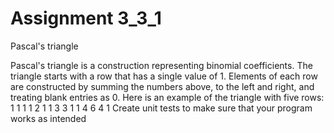 # Assignment 3_3_1

Pascal's triangle

Pascal's triangle is a construction representing binomial
coefficients. The triangle starts with
a row that has a single value of 1. Elements of each row
are constructed by summing the
numbers above, to the left and right, and treating blank
entries as 0. Here is an example of
the triangle with five rows:
      1
    1 1
   1 2 1
  1 3 3 1
1 4 6 4 1
Create unit tests to make sure that your program works as
intended
